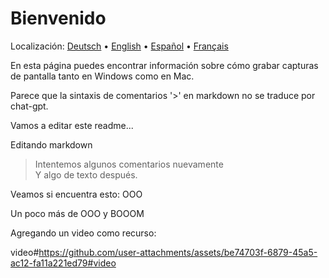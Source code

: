 # Bienvenido
Localización: [Deutsch](https://ewildingli.github.io/Global-Instructor-Guidelines/DE/) • [English](https://ewildingli.github.io/Global-Instructor-Guidelines/) • [Español](https://ewildingli.github.io/Global-Instructor-Guidelines/ES/) • [Français](https://ewildingli.github.io/Global-Instructor-Guidelines/FR/)

En esta página puedes encontrar información sobre cómo grabar capturas de pantalla tanto en Windows como en Mac.

Parece que la sintaxis de comentarios '>' en markdown no se traduce por chat-gpt.

Vamos a editar este readme...

Editando markdown

> Intentemos algunos comentarios nuevamente  
Y algo de texto después.

Veamos si encuentra esto: OOO

Un poco más de OOO y BOOOM

Agregando un video como recurso:

video#https://github.com/user-attachments/assets/be74703f-6879-45a5-ac12-fa11a221ed79#video